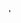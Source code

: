 '<!DOCTYPE html>
<html lang="en">
    <head>
        <meta charset="utf-8">
        <style>
            Body {
                background-image: url('https://blogger.googleusercontent.com/img/b/R29vZ2xl/AVvXsEiaZ3f-dDUy7dzmjHVnwYptv8wE8th3JTUNrcUHvKkuJwhoDEKfWAzz9L8qS9T3UXYODbF8oqa1-P-kNcthjKeUgXQ4mWu6SnTcGVkMXRlSgj6GH_yi3RIK1GRKGPSw4-UAzH2rZkNsBxhZ7AbKa1H8hAA7iAAy868HfGAjDRXz2Q6tJBAezoHrCg24/s1024/KIWI_ICON.png.PNG');
                font-weight: bold;
                font-family: American Typewriter;
            }
            
            title {
                font-weight: bold;
                font-family: American Typewriter;
            }
            
            h1 {
                font-size: 36;
            }
            
            p {
                font-size: 14;
            }
        </style>
        <link rel="icon" href="https://blogger.googleusercontent.com/img/b/R29vZ2xl/AVvXsEiaZ3f-dDUy7dzmjHVnwYptv8wE8th3JTUNrcUHvKkuJwhoDEKfWAzz9L8qS9T3UXYODbF8oqa1-P-kNcthjKeUgXQ4mWu6SnTcGVkMXRlSgj6GH_yi3RIK1GRKGPSw4-UAzH2rZkNsBxhZ7AbKa1H8hAA7iAAy868HfGAjDRXz2Q6tJBAezoHrCg24/s1024/KIWI_ICON.png.PNG">
            <title>MegaKiwiCoder</title>
    </head>
    <Body>
        <h1>MegaKiwiCoder's Github Server</h1>
        <br>
        <hr>
        <br>
        <p>Current Repositories:
        
        <button><a href="https://github.com/MegaKiwiCoder/Wormy_Application">Wormy</a></button>
        
        <button><a href="https://github.com/MegaKiwiCoder/Funky-Python">Funky Python</a></button>
        </p>
    </Body>
</html>









'
